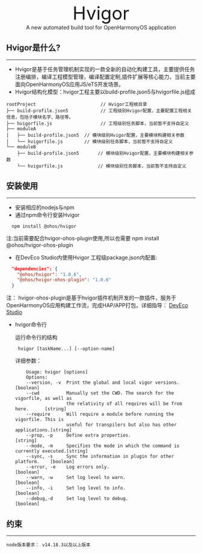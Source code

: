 <div style="text-align: center;font-size: xxx-large" >Hvigor</div>
<div style="text-align: center">A new automated build tool for OpenHarmonyOS application</div>

## Hvigor是什么?
***
- Hvigor是基于任务管理机制实现的一款全新的自动化构建工具，主要提供任务注册编排，编译工程模型管理，编译配置定制,插件扩展等核心能力，当前主要面向OpenHarmonyOS应用JS/eTS开发场景。
- Hvigor结构化模型：hvigor工程主要以build-profile.json5与hvigorfile.js组成
```
rootProject                        // Hvigor工程根目录
├── build-profile.json5            // 工程级别Hvigor配置，主要配置工程相关信息，包括子模块名字、路径等。
├── hvigorfile.js                  // 工程级别任务脚本，当前暂不支持自定义
├── moduleA
│   ├── build-profile.json5  // 模块级别Hvigor配置，主要模块构建相关参数
│   └── hvigorfile.js        // 模块级别任务脚本，当前暂不支持自定义
└── moduleB
    ├── build-profile.json5       // 模块级别Hvigor配置，主要模块构建相关参数
    └── hvigorfile.js             // 模块级别任务脚本，当前暂不支持自定义
```

## 安装使用
***
- 安装相应的nodejs与npm
- 通过npm命令行安装Hvigor
```shell
  npm install @ohos/hvigor
```
注:当前需要配合hvigor-ohos-plugin使用,所以也需要 npm install @ohos/hvigor-ohos-plugin
- 在DevEco Studio内使用Hvigor
  工程级package.json内配置:
```json
  "dependencies": {
    "@ohos/hvigor": "1.0.6", 
    "@ohos/hvigor-ohos-plugin": "1.0.6"
  }
```
注：
hvigor-ohos-plugin是基于hvigor插件机制开发的一款插件，服务于OpenHarmonyOS应用构建工作流，完成HAP/APP打包。详细指导：
<a href = "https://developer.harmonyos.com/cn/docs/documentation/doc-guides/ohos-building-overview-0000001263360495" >DevEco Studio</a>

- hvigor命令行

  运行命令行的结构
    ```shell
     hvigor [taskName...] [--option-name]
    ```
  详细参数：
    ```shell
        Usage: hvigor [options]
        Options:
        --version, -v  Print the global and local vigor versions.            [boolean]
        --cwd          Manually set the CWD. The search for the vigorfile, as well as
                       the relativity of all requires will be from here.      [string]
        --require      Will require a module before running the vigorfile. This is
                       useful for transpilers but also has other applications.[string]
        --prop, -p     Define extra properties.                               [string]
        --mode, -m     Specifies the mode in which the command is currently executed.[string]
        --sync, -s     Sync the information in plugin for other platform.    [boolean]
        --error, -e    Log errors only.                                      [boolean]
        --warn, -w     Set log level to warn.                                [boolean]
        --info, -i     Set log level to info.                                [boolean]
        --debug,-d     Set log level to debug.                               [boolean]
    ```
## 约束
***
    node版本要求： v14.18.3以及以上版本
